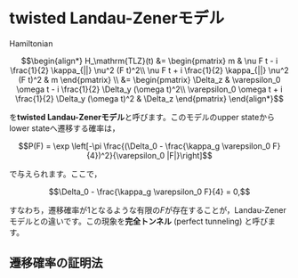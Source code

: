# twisted Landau-Zenerモデル

Hamiltonian
```math
\begin{align*}
     H_\mathrm{TLZ}(t)
     &=
     \begin{pmatrix}
          m & \nu F t - i \frac{1}{2} \kappa_{||} \nu^2 (F t)^2\\
          \nu F t + i \frac{1}{2} \kappa_{||} \nu^2 (F t)^2 & m
     \end{pmatrix} \\
     &=
     \begin{pmatrix}
          \Delta_z & \varepsilon_0 \omega t - i \frac{1}{2} \Delta_y (\omega t)^2\\
          \varepsilon_0 \omega t + i \frac{1}{2} \Delta_y (\omega t)^2 & \Delta_z
     \end{pmatrix} 
\end{align*}
```
を**twisted Landau-Zenerモデル**と呼びます。このモデルのupper stateからlower stateへ遷移する確率は，
```math
P(F)
= \exp \left[-\pi \frac{(\Delta_0 - \frac{\kappa_g \varepsilon_0 F}{4})^2}{\varepsilon_0 |F|}\right]
```
で与えられます。ここで，
```math
\Delta_0 - \frac{\kappa_g \varepsilon_0 F}{4} = 0,
```
すなわち，遷移確率が1となるような有限の$`F`$が存在することが，Landau-Zenerモデルとの違いです。この現象を**完全トンネル** (perfect tunneling) と呼びます。

## 遷移確率の証明法